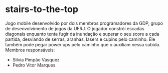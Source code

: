 # stairs-to-the-top
Jogo mobile desenvolvido por dois membros programadores da GDP, grupo de desenvolvimento de jogos da UFRJ.
O jogador constrói escadas diagonais enquanto tenta fugir da inundação e superar o seu score a cada partida, desviando de serras, aranhas, lasers e cupins pelo caminho. Ele também pode pegar power ups pelo caminho que o auxiliam nessa subida.
Membros responsáveis: 
 - Silvia Pimpão Vasquez
 - Pedro Vitor Marques

